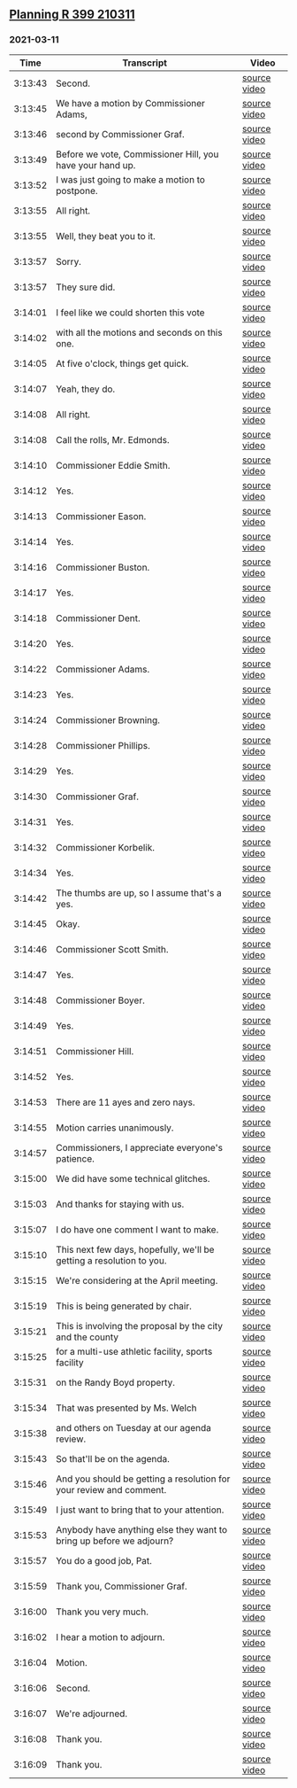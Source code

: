 ## [Planning R 399 210311](https://archive.org/details/planning-r-399-210311)
### 2021-03-11
| Time| Transcript| Video|
|---------|----------------------------------------------------------------------------------------------------------|-------------------------------------------------------------------------------|
| 3:13:43| Second.| [source video](https://archive.org/details/planning-r-399-210311?start=11623)|
| 3:13:45| We have a motion by Commissioner Adams,| [source video](https://archive.org/details/planning-r-399-210311?start=11625)|
| 3:13:46| second by Commissioner Graf.| [source video](https://archive.org/details/planning-r-399-210311?start=11626)|
| 3:13:49| Before we vote, Commissioner Hill, you have your hand up.| [source video](https://archive.org/details/planning-r-399-210311?start=11629)|
| 3:13:52| I was just going to make a motion to postpone.| [source video](https://archive.org/details/planning-r-399-210311?start=11632)|
| 3:13:55| All right.| [source video](https://archive.org/details/planning-r-399-210311?start=11635)|
| 3:13:55| Well, they beat you to it.| [source video](https://archive.org/details/planning-r-399-210311?start=11635)|
| 3:13:57| Sorry.| [source video](https://archive.org/details/planning-r-399-210311?start=11637)|
| 3:13:57| They sure did.| [source video](https://archive.org/details/planning-r-399-210311?start=11637)|
| 3:14:01| I feel like we could shorten this vote| [source video](https://archive.org/details/planning-r-399-210311?start=11641)|
| 3:14:02| with all the motions and seconds on this one.| [source video](https://archive.org/details/planning-r-399-210311?start=11642)|
| 3:14:05| At five o'clock, things get quick.| [source video](https://archive.org/details/planning-r-399-210311?start=11645)|
| 3:14:07| Yeah, they do.| [source video](https://archive.org/details/planning-r-399-210311?start=11647)|
| 3:14:08| All right.| [source video](https://archive.org/details/planning-r-399-210311?start=11648)|
| 3:14:08| Call the rolls, Mr. Edmonds.| [source video](https://archive.org/details/planning-r-399-210311?start=11648)|
| 3:14:10| Commissioner Eddie Smith.| [source video](https://archive.org/details/planning-r-399-210311?start=11650)|
| 3:14:12| Yes.| [source video](https://archive.org/details/planning-r-399-210311?start=11652)|
| 3:14:13| Commissioner Eason.| [source video](https://archive.org/details/planning-r-399-210311?start=11653)|
| 3:14:14| Yes.| [source video](https://archive.org/details/planning-r-399-210311?start=11654)|
| 3:14:16| Commissioner Buston.| [source video](https://archive.org/details/planning-r-399-210311?start=11656)|
| 3:14:17| Yes.| [source video](https://archive.org/details/planning-r-399-210311?start=11657)|
| 3:14:18| Commissioner Dent.| [source video](https://archive.org/details/planning-r-399-210311?start=11658)|
| 3:14:20| Yes.| [source video](https://archive.org/details/planning-r-399-210311?start=11660)|
| 3:14:22| Commissioner Adams.| [source video](https://archive.org/details/planning-r-399-210311?start=11662)|
| 3:14:23| Yes.| [source video](https://archive.org/details/planning-r-399-210311?start=11663)|
| 3:14:24| Commissioner Browning.| [source video](https://archive.org/details/planning-r-399-210311?start=11664)|
| 3:14:28| Commissioner Phillips.| [source video](https://archive.org/details/planning-r-399-210311?start=11668)|
| 3:14:29| Yes.| [source video](https://archive.org/details/planning-r-399-210311?start=11669)|
| 3:14:30| Commissioner Graf.| [source video](https://archive.org/details/planning-r-399-210311?start=11670)|
| 3:14:31| Yes.| [source video](https://archive.org/details/planning-r-399-210311?start=11671)|
| 3:14:32| Commissioner Korbelik.| [source video](https://archive.org/details/planning-r-399-210311?start=11672)|
| 3:14:34| Yes.| [source video](https://archive.org/details/planning-r-399-210311?start=11674)|
| 3:14:42| The thumbs are up, so I assume that's a yes.| [source video](https://archive.org/details/planning-r-399-210311?start=11682)|
| 3:14:45| Okay.| [source video](https://archive.org/details/planning-r-399-210311?start=11685)|
| 3:14:46| Commissioner Scott Smith.| [source video](https://archive.org/details/planning-r-399-210311?start=11686)|
| 3:14:47| Yes.| [source video](https://archive.org/details/planning-r-399-210311?start=11687)|
| 3:14:48| Commissioner Boyer.| [source video](https://archive.org/details/planning-r-399-210311?start=11688)|
| 3:14:49| Yes.| [source video](https://archive.org/details/planning-r-399-210311?start=11689)|
| 3:14:51| Commissioner Hill.| [source video](https://archive.org/details/planning-r-399-210311?start=11691)|
| 3:14:52| Yes.| [source video](https://archive.org/details/planning-r-399-210311?start=11692)|
| 3:14:53| There are 11 ayes and zero nays.| [source video](https://archive.org/details/planning-r-399-210311?start=11693)|
| 3:14:55| Motion carries unanimously.| [source video](https://archive.org/details/planning-r-399-210311?start=11695)|
| 3:14:57| Commissioners, I appreciate everyone's patience.| [source video](https://archive.org/details/planning-r-399-210311?start=11697)|
| 3:15:00| We did have some technical glitches.| [source video](https://archive.org/details/planning-r-399-210311?start=11700)|
| 3:15:03| And thanks for staying with us.| [source video](https://archive.org/details/planning-r-399-210311?start=11703)|
| 3:15:07| I do have one comment I want to make.| [source video](https://archive.org/details/planning-r-399-210311?start=11707)|
| 3:15:10| This next few days, hopefully, we'll be getting a resolution to you.| [source video](https://archive.org/details/planning-r-399-210311?start=11710)|
| 3:15:15| We're considering at the April meeting.| [source video](https://archive.org/details/planning-r-399-210311?start=11715)|
| 3:15:19| This is being generated by chair.| [source video](https://archive.org/details/planning-r-399-210311?start=11719)|
| 3:15:21| This is involving the proposal by the city and the county| [source video](https://archive.org/details/planning-r-399-210311?start=11721)|
| 3:15:25| for a multi-use athletic facility, sports facility| [source video](https://archive.org/details/planning-r-399-210311?start=11725)|
| 3:15:31| on the Randy Boyd property.| [source video](https://archive.org/details/planning-r-399-210311?start=11731)|
| 3:15:34| That was presented by Ms. Welch| [source video](https://archive.org/details/planning-r-399-210311?start=11734)|
| 3:15:38| and others on Tuesday at our agenda review.| [source video](https://archive.org/details/planning-r-399-210311?start=11738)|
| 3:15:43| So that'll be on the agenda.| [source video](https://archive.org/details/planning-r-399-210311?start=11743)|
| 3:15:46| And you should be getting a resolution for your review and comment.| [source video](https://archive.org/details/planning-r-399-210311?start=11746)|
| 3:15:49| I just want to bring that to your attention.| [source video](https://archive.org/details/planning-r-399-210311?start=11749)|
| 3:15:53| Anybody have anything else they want to bring up before we adjourn?| [source video](https://archive.org/details/planning-r-399-210311?start=11753)|
| 3:15:57| You do a good job, Pat.| [source video](https://archive.org/details/planning-r-399-210311?start=11757)|
| 3:15:59| Thank you, Commissioner Graf.| [source video](https://archive.org/details/planning-r-399-210311?start=11759)|
| 3:16:00| Thank you very much.| [source video](https://archive.org/details/planning-r-399-210311?start=11760)|
| 3:16:02| I hear a motion to adjourn.| [source video](https://archive.org/details/planning-r-399-210311?start=11762)|
| 3:16:04| Motion.| [source video](https://archive.org/details/planning-r-399-210311?start=11764)|
| 3:16:06| Second.| [source video](https://archive.org/details/planning-r-399-210311?start=11766)|
| 3:16:07| We're adjourned.| [source video](https://archive.org/details/planning-r-399-210311?start=11767)|
| 3:16:08| Thank you.| [source video](https://archive.org/details/planning-r-399-210311?start=11768)|
| 3:16:09| Thank you.| [source video](https://archive.org/details/planning-r-399-210311?start=11769)|
